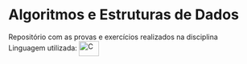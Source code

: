 # Algoritmos e Estruturas de Dados

Repositório com as provas e exercícios realizados na disciplina <br />
Linguagem utilizada: <img align="center" alt="C" height="30" width="40" src="https://cdn.jsdelivr.net/gh/devicons/devicon/icons/c/c-original.svg">
